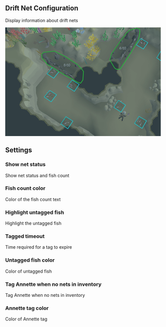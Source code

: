 ## Drift Net Configuration

Display information about drift nets

![Drift Net plugin overlay](img/drift-net/drift_net_overlay.png)

## Settings

### Show net status

Show net status and fish count

### Fish count color

Color of the fish count text

### Highlight untagged fish

Highlight the untagged fish

### Tagged timeout

Time required for a tag to expire

### Untagged fish color

Color of untagged fish

### Tag Annette when no nets in inventory

Tag Annette when no nets in inventory

### Annette tag color

Color of Annette tag
